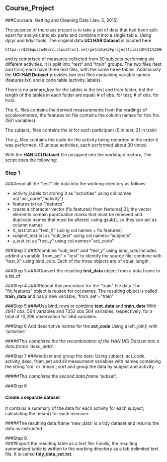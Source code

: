 ## Course_Project
###Coursera: Getting and Cleaning Data (Jan. 5, 2015)

The purpose of the class project is to take a set of data that had been split 
apart for analysis into six parts and combine it into a single table. Using dplyr and tidyr tools. The original data __UCI HAR Dataset__ is located here 

```{r}
https://d396qusza40orc.cloudfront.net/getdata%2Fprojectfiles%2FUCI%20HAR%20Dataset.zip
```

and is comprised of measures collected from 30 subjects performing six different activities.  It is split into "test" and "train" groups.  The two files (test and train) each have three text files, with the same three tables.  Additionally the __UCI HAR Dataset__ provides two text files containing variable names (features.txt) and a code table (activity_labels).

There is no primary_key for the tables in the test and train folder, but the length of the tables in each folder are equal: # of obs. for test; # of obs. for train.

The X_ files contains the derived measurements from the readings of accelerometers, the features.txt file contains the column names for this file. (561 variables)

The subject_ files contains the id for each participant (9 in test; 21 in train)

The y_ files contains the code for the activity being recorded in the order it was performed. (6 unique activities, each performed about 30 times)

With the __HAN UCI Dataset__ file unzipped into the working directory, The script does the following:

### Step 1
####read all the "test" file data into the working directory as follows:

+ activity_labels.txt storing it as "activities" using col.names =c("act_code","activity")
+ features.txt as "features"
+ create a character vector (fix.features) from features[,2]; the vector elements contain punctuation marks that must be removed and duplicate names that must be altered, using gsub(), so they can act as column names
+ X_test.txt as "test_X" (using col.names = fix.features)
+ subject_test.txt as "sub_test" using col.names="subjects"
+ y_test.txt as "test_y" using col.names="act_code"

###Step 2 
####combine "sub_test" and "test_y" using bind_cols
Includes addind a variable 'from_set' = "test" to identify the source file; combine with "test_X" using bind_cols. Each of the three objects are of equal length.

###Step 3
####Convert the resulting __test_data__ object from a data.frame to a tbl_df 

###Step 4
####Repeat this procedure for the "train" file data
The "fix.features" object is reused for col.names.  The resulting object is called __train_data__ and has a new variable, 'from_set'="train"

###Step 5
####Use bind_rows to combine __test_data__ and __train_data__ 
With 2947 obs. 564 variables and 7352 obs 564 variables, respectively, for a total of 10,299 observation for 564 variables.

###Step 6 Add descriptive names for the __act_code__ 
Using a left_join() with 'activities'

#####*This completes the the recombination of the HAN UCI Dataset into a data.frame 'desc_data'*.


###Step 7 
####subset and group the data.
Using subject, act_code, activity_desc, from_set and all measurment variables with names containing the string 'std' or 'mean'; sort and group the data by subject and activity.

#####*This completes the second data.frame 'subset'*.

###Step 8 
#### Create a separate dataset 
It contains a summary of the data for each activity for each subject; calculating the mean() for each measure.

#####The resulting data.frame 'new_data' is a tidy dataset and returns the data as instructed.

###Step 9.  
####Export the resulting table as a text file.
Finally, the resulting summarized table is written to the working directory as a tab delimited text file.  It is called __tidy_data_set.txt__.